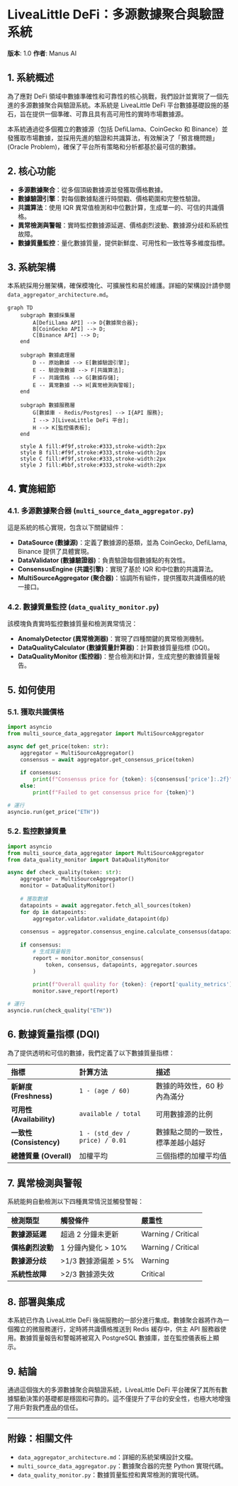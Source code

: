 # LiveaLittle DeFi：多源數據聚合與驗證系統

**版本**: 1.0
**作者**: Manus AI

## 1. 系統概述

為了應對 DeFi 領域中數據準確性和可靠性的核心挑戰，我們設計並實現了一個先進的多源數據聚合與驗證系統。本系統是 LiveaLittle DeFi 平台數據基礎設施的基石，旨在提供一個準確、可靠且具有高可用性的實時市場數據源。

本系統通過從多個獨立的數據源（包括 DefiLlama、CoinGecko 和 Binance）並發獲取市場數據，並採用先進的驗證和共識算法，有效解決了「預言機問題」(Oracle Problem)，確保了平台所有策略和分析都基於最可信的數據。

## 2. 核心功能

- **多源數據聚合**：從多個頂級數據源並發獲取價格數據。
- **數據驗證引擎**：對每個數據點進行時間戳、價格範圍和完整性驗證。
- **共識算法**：使用 IQR 異常值檢測和中位數計算，生成單一的、可信的共識價格。
- **異常檢測與警報**：實時監控數據源延遲、價格劇烈波動、數據源分歧和系統性故障。
- **數據質量監控**：量化數據質量，提供新鮮度、可用性和一致性等多維度指標。

## 3. 系統架構

本系統採用分層架構，確保模塊化、可擴展性和易於維護。詳細的架構設計請參閱 `data_aggregator_architecture.md`。

```mermaid
graph TD
    subgraph 數據採集層
        A[DefiLlama API] --> D{數據聚合器};
        B[CoinGecko API] --> D;
        C[Binance API] --> D;
    end

    subgraph 數據處理層
        D -- 原始數據 --> E[數據驗證引擎];
        E -- 驗證後數據 --> F[共識算法];
        F -- 共識價格 --> G[數據存儲];
        E -- 異常數據 --> H[異常檢測與警報];
    end

    subgraph 數據服務層
        G[數據庫 - Redis/Postgres] --> I{API 服務};
        I --> J[LiveaLittle DeFi 平台];
        H --> K[監控儀表板];
    end

    style A fill:#f9f,stroke:#333,stroke-width:2px
    style B fill:#f9f,stroke:#333,stroke-width:2px
    style C fill:#f9f,stroke:#333,stroke-width:2px
    style J fill:#bbf,stroke:#333,stroke-width:2px
```

## 4. 實施細節

### 4.1. 多源數據聚合器 (`multi_source_data_aggregator.py`)

這是系統的核心實現，包含以下關鍵組件：

- **DataSource (數據源)**：定義了數據源的基類，並為 CoinGecko, DefiLlama, Binance 提供了具體實現。
- **DataValidator (數據驗證器)**：負責驗證每個數據點的有效性。
- **ConsensusEngine (共識引擎)**：實現了基於 IQR 和中位數的共識算法。
- **MultiSourceAggregator (聚合器)**：協調所有組件，提供獲取共識價格的統一接口。

### 4.2. 數據質量監控 (`data_quality_monitor.py`)

該模塊負責實時監控數據質量和檢測異常情況：

- **AnomalyDetector (異常檢測器)**：實現了四種關鍵的異常檢測機制。
- **DataQualityCalculator (數據質量計算器)**：計算數據質量指標 (DQI)。
- **DataQualityMonitor (監控器)**：整合檢測和計算，生成完整的數據質量報告。

## 5. 如何使用

### 5.1. 獲取共識價格

```python
import asyncio
from multi_source_data_aggregator import MultiSourceAggregator

async def get_price(token: str):
    aggregator = MultiSourceAggregator()
    consensus = await aggregator.get_consensus_price(token)
    
    if consensus:
        print(f"Consensus price for {token}: ${consensus['price']:.2f}")
    else:
        print(f"Failed to get consensus price for {token}")

# 運行
asyncio.run(get_price("ETH"))
```

### 5.2. 監控數據質量

```python
import asyncio
from multi_source_data_aggregator import MultiSourceAggregator
from data_quality_monitor import DataQualityMonitor

async def check_quality(token: str):
    aggregator = MultiSourceAggregator()
    monitor = DataQualityMonitor()
    
    # 獲取數據
    datapoints = await aggregator.fetch_all_sources(token)
    for dp in datapoints:
        aggregator.validator.validate_datapoint(dp)
    
    consensus = aggregator.consensus_engine.calculate_consensus(datapoints)
    
    if consensus:
        # 生成質量報告
        report = monitor.monitor_consensus(
            token, consensus, datapoints, aggregator.sources
        )
        
        print(f"Overall quality for {token}: {report['quality_metrics']['overall_quality']:.3f}")
        monitor.save_report(report)

# 運行
asyncio.run(check_quality("ETH"))
```

## 6. 數據質量指標 (DQI)

為了提供透明和可信的數據，我們定義了以下數據質量指標：

| 指標 | 計算方法 | 描述 |
| :--- | :--- | :--- |
| **新鮮度 (Freshness)** | `1 - (age / 60)` | 數據的時效性，60 秒內為滿分 |
| **可用性 (Availability)** | `available / total` | 可用數據源的比例 |
| **一致性 (Consistency)** | `1 - (std_dev / price) / 0.01` | 數據點之間的一致性，標準差越小越好 |
| **總體質量 (Overall)** | 加權平均 | 三個指標的加權平均值 |

## 7. 異常檢測與警報

系統能夠自動檢測以下四種異常情況並觸發警報：

| 檢測類型 | 觸發條件 | 嚴重性 |
| :--- | :--- | :--- |
| **數據源延遲** | 超過 2 分鐘未更新 | Warning / Critical |
| **價格劇烈波動** | 1 分鐘內變化 > 10% | Warning / Critical |
| **數據源分歧** | >1/3 數據源偏差 > 5% | Warning |
| **系統性故障** | >2/3 數據源失效 | Critical |

## 8. 部署與集成

本系統已作為 LiveaLittle DeFi 後端服務的一部分進行集成。數據聚合器將作為一個獨立的微服務運行，定時將共識價格推送到 Redis 緩存中，供主 API 服務器使用。數據質量報告和警報將被寫入 PostgreSQL 數據庫，並在監控儀表板上顯示。

## 9. 結論

通過這個強大的多源數據聚合與驗證系統，LiveaLittle DeFi 平台確保了其所有數據驅動決策的基礎都是穩固和可靠的。這不僅提升了平台的安全性，也極大地增強了用戶對我們產品的信任。

---

## 附錄：相關文件

- `data_aggregator_architecture.md`：詳細的系統架構設計文檔。
- `multi_source_data_aggregator.py`：數據聚合器的完整 Python 實現代碼。
- `data_quality_monitor.py`：數據質量監控和異常檢測的實現代碼。

